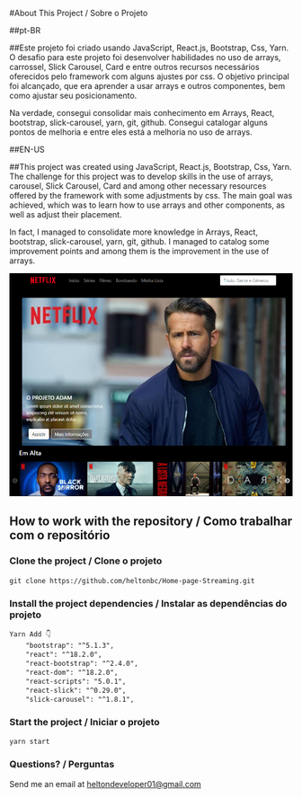 #About This Project / Sobre o Projeto

##pt-BR

##Este projeto foi criado usando JavaScript, React.js, Bootstrap, Css, Yarn.
O desafio para este projeto foi desenvolver habilidades no uso de arrays, carrossel, Slick Carousel, Card e entre outros recursos necessários oferecidos pelo framework com alguns ajustes por css.
O objetivo principal foi alcançado, que era aprender a usar arrays e outros componentes, bem como ajustar seu posicionamento.

Na verdade, consegui consolidar mais conhecimento em Arrays, React, bootstrap, slick-carousel, yarn, git, github. Consegui catalogar alguns pontos de melhoria e entre eles está a melhoria no uso de arrays.

##EN-US

##This project was created using JavaScript, React.js, Bootstrap, Css, Yarn.
The challenge for this project was to develop skills in the use of arrays, carousel, Slick Carousel, Card and among other necessary resources offered by the framework with some adjustments by css.
The main goal was achieved, which was to learn how to use arrays and other components, as well as adjust their placement.

In fact, I managed to consolidate more knowledge in Arrays, React, bootstrap, slick-carousel, yarn, git, github. I managed to catalog some improvement points and among them is the improvement in the use of arrays.


<img src="https://github.com/heltonbc/Home-page-Streaming/blob/main/src/assets/view-project.png"/>


## How to work with the repository / Como trabalhar com o repositório

### Clone the project / Clone o projeto

```
git clone https://github.com/heltonbc/Home-page-Streaming.git
```

### Install the project dependencies / Instalar as dependências do projeto

```
Yarn Add 👇
    "bootstrap": "^5.1.3",
    "react": "^18.2.0",
    "react-bootstrap": "^2.4.0",
    "react-dom": "^18.2.0",
    "react-scripts": "5.0.1",
    "react-slick": "^0.29.0",
    "slick-carousel": "^1.8.1",
```

### Start the project / Iniciar o projeto

```
yarn start
```

### Questions? / Perguntas

Send me an email at [heltondeveloper01@gmail.com](mailto:heltondeveloper01@gmail.com)

